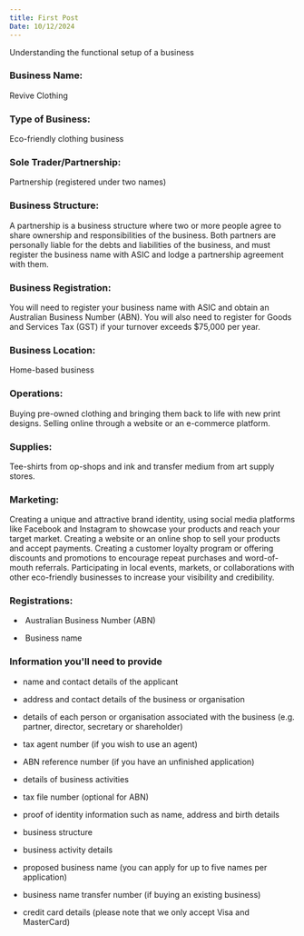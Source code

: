 ```yaml
---
title: First Post
Date: 10/12/2024
---
```

Understanding the functional setup of a business

### Business Name: 
Revive Clothing
### Type of Business: 
Eco-friendly clothing business
### Sole Trader/Partnership: 
Partnership (registered under two names)
### Business Structure:
A partnership is a business structure where two or more people agree to share ownership and responsibilities of the business. Both partners are personally liable for the debts
and liabilities of the business, and must register the business name with ASIC and lodge a partnership agreement
with them.
### Business Registration: 
You will need to register your business name with ASIC and obtain an Australian Business Number (ABN). You will also need to register for Goods and Services Tax (GST) if your turnover exceeds $75,000 per year.
### Business Location:
Home-based business
### Operations:
Buying pre-owned clothing and bringing them
back to life with new print designs. Selling online through a website or an e-commerce platform.
### Supplies:
Tee-shirts from op-shops and ink and transfer medium from art supply stores.
### Marketing: 
Creating a unique and attractive brand identity, using social media platforms like Facebook and Instagram to showcase your products and reach your target market. Creating a website or an online shop to sell your products and accept payments. Creating
a customer loyalty program or offering discounts and promotions to encourage repeat purchases and word-of-mouth referrals. Participating in local events, markets, or collaborations with other eco-friendly businesses to increase
your visibility and credibility.

### Registrations:

-  Australian Business Number (ABN)

-  Business name
### Information you'll need to provide

- name and contact details of the applicant
- address and contact details of the business or organisation
- details of each person or organisation associated with the business (e.g. partner, director, secretary or shareholder)
- tax agent number (if you wish to use an agent)

- ABN reference number (if you have an unfinished application)
- details of business activities
- tax file number (optional for ABN)

- proof of identity information such as name, address and birth details
- business structure
- business activity details

- proposed business name (you can apply for up to five names per application)
- business name transfer number (if buying an existing business)

- credit card details (please note that we only accept Visa and MasterCard)